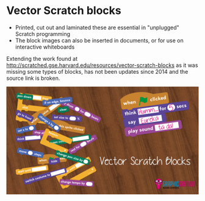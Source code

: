 # Vector Scratch blocks

* Printed, cut out and laminated these are essential in "unplugged" Scratch programming
* The block images can also be inserted in documents, or for use on interactive whiteboards

Extending the work found at http://scratched.gse.harvard.edu/resources/vector-scratch-blocks as it was missing some types of
blocks, has not been updates since 2014 and the source link is broken.

![Scratch blocks](sample-1.jpg)
